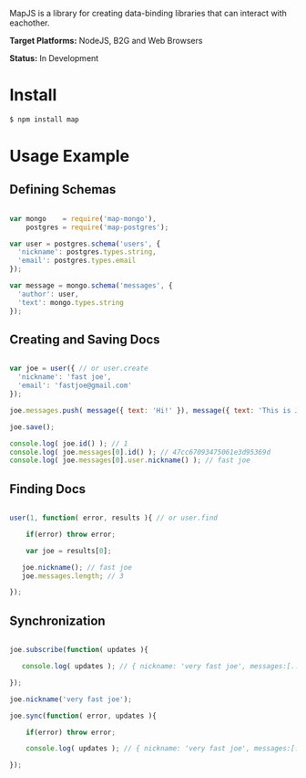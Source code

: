 MapJS is a library for creating data-binding libraries that can interact with eachother.

**Target Platforms:** NodeJS, B2G and Web Browsers

**Status:** In Development 

# Install

```bash
$ npm install map
``` 

# Usage Example

## Defining Schemas

```js

var mongo    = require('map-mongo'),
    postgres = require('map-postgres');

var user = postgres.schema('users', {
  'nickname': postgres.types.string,
  'email': postgres.types.email
});

var message = mongo.schema('messages', {
  'author': user,
  'text': mongo.types.string
});

```

## Creating and Saving Docs

```js

var joe = user({ // or user.create
  'nickname': 'fast joe',
  'email': 'fastjoe@gmail.com'
});

joe.messages.push( message({ text: 'Hi!' }), message({ text: 'This is Joe.' }), message({ text: 'I\'m from TX.' }) );

joe.save();

console.log( joe.id() ); // 1
console.log( joe.messages[0].id() ); // 47cc67093475061e3d95369d
console.log( joe.messages[0].user.nickname() ); // fast joe

```

## Finding Docs

```js

user(1, function( error, results ){ // or user.find

    if(error) throw error;

    var joe = results[0];

   joe.nickname(); // fast joe
   joe.messages.length; // 3

});

```

## Synchronization

```js

joe.subscribe(function( updates ){

   console.log( updates ); // { nickname: 'very fast joe', messages:[...] } 

});

joe.nickname('very fast joe');

joe.sync(function( error, updates ){

    if(error) throw error;

    console.log( updates ); // { nickname: 'very fast joe', messages:[...] } 

});

```
